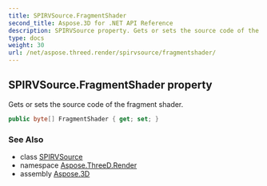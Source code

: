 ```yaml
---
title: SPIRVSource.FragmentShader
second_title: Aspose.3D for .NET API Reference
description: SPIRVSource property. Gets or sets the source code of the fragment shader
type: docs
weight: 30
url: /net/aspose.threed.render/spirvsource/fragmentshader/
---
```

## SPIRVSource.FragmentShader property

Gets or sets the source code of the fragment shader.

```csharp
public byte[] FragmentShader { get; set; }
```

### See Also

* class [SPIRVSource](../)
* namespace [Aspose.ThreeD.Render](../../spirvsource/)
* assembly [Aspose.3D](../../../)


